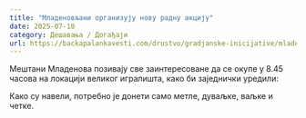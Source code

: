 ```yaml
---
title: "Младеновљани организују нову радну акцију"
date: 2025-07-10
category: Дешавања / Догађаји
url: https://backapalankavesti.com/drustvo/gradjanske-inicijative/mladenovljani-organizuju-novu-radnu-akciju1/
---
```


Мештани Младенова позивају све заинтересоване да се окупе у 8.45 часова на локацији великог игралишта, како би заједнички уредили:

Како су навели, потребно је донети само метле, дуваљке, ваљке и четке.

